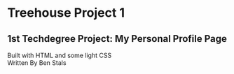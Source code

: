 # Treehouse Project 1
## 1st Techdegree Project: My Personal Profile Page  
Built with HTML and some light CSS  
Written By Ben Stals
